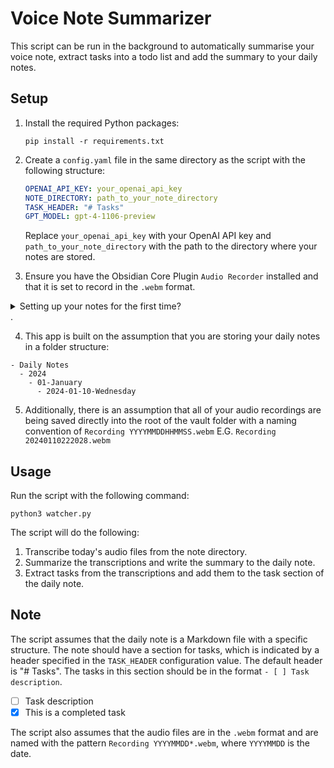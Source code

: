 # Voice Note Summarizer

This script can be run in the background to automatically summarise your voice note, extract tasks into a todo list and add the summary to your daily notes.

## Setup

1. Install the required Python packages:

   ```
   pip install -r requirements.txt
   ```

2. Create a `config.yaml` file in the same directory as the script with the following structure:

   ```yaml
   OPENAI_API_KEY: your_openai_api_key
   NOTE_DIRECTORY: path_to_your_note_directory
   TASK_HEADER: "# Tasks"
   GPT_MODEL: gpt-4-1106-preview
   ```

   Replace `your_openai_api_key` with your OpenAI API key and `path_to_your_note_directory` with the path to the directory where your notes are stored.

3. Ensure you have the Obsidian Core Plugin `Audio Recorder` installed and that it is set to record in the `.webm` format.

<details>
  <summary>Setting up your notes for the first time?</summary>
  
  → Have a read of Dann Berg's [Daily Note guide](https://dannb.org/blog/2022/obsidian-daily-note-template/)

</details>
.

4. This app is built on the assumption that you are storing your daily notes in a folder structure:

```
- Daily Notes
  - 2024
    - 01-January
      - 2024-01-10-Wednesday
```

5. Additionally, there is an assumption that all of your audio recordings are being saved directly into the root of the vault folder with a naming convention of `Recording YYYYMMDDHHMMSS.webm`
   E.G. `Recording 20240110222028.webm`

## Usage

Run the script with the following command:

```
python3 watcher.py
```

The script will do the following:

1. Transcribe today's audio files from the note directory.
2. Summarize the transcriptions and write the summary to the daily note.
3. Extract tasks from the transcriptions and add them to the task section of the daily note.

## Note

The script assumes that the daily note is a Markdown file with a specific structure. The note should have a section for tasks, which is indicated by a header specified in the `TASK_HEADER` configuration value. The default header is "# Tasks". The tasks in this section should be in the format `- [ ] Task description`.

- [ ] Task description
- [x] This is a completed task

The script also assumes that the audio files are in the `.webm` format and are named with the pattern `Recording YYYYMMDD*.webm`, where `YYYYMMDD` is the date.
